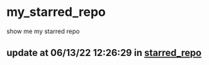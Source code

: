 # my_starred_repo
show me my starred repo

update at 06/13/22 12:26:29 in [starred_repo](./index.html)
---

